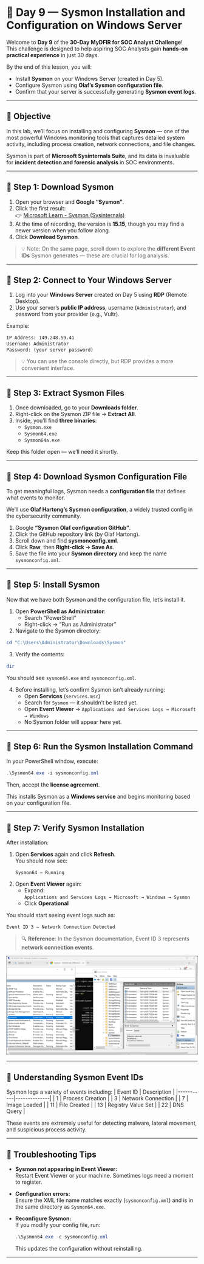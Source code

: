 # 🧠 Day 9 — Sysmon Installation and Configuration on Windows Server

Welcome to **Day 9** of the **30-Day MyDFIR for SOC Analyst Challenge**!  
This challenge is designed to help aspiring SOC Analysts gain **hands-on practical experience** in just 30 days.

By the end of this lesson, you will:
- Install **Sysmon** on your Windows Server (created in Day 5).  
- Configure Sysmon using **Olaf’s Sysmon configuration file**.  
- Confirm that your server is successfully generating **Sysmon event logs**.

---

## 🚀 Objective

In this lab, we’ll focus on installing and configuring **Sysmon** — one of the most powerful Windows monitoring tools that captures detailed system activity, including process creation, network connections, and file changes.

Sysmon is part of **Microsoft Sysinternals Suite**, and its data is invaluable for **incident detection and forensic analysis** in SOC environments.

---

## 🧩 Step 1: Download Sysmon

1. Open your browser and **Google “Sysmon”**.  
2. Click the first result:  
   👉 [Microsoft Learn - Sysmon (Sysinternals)](https://learn.microsoft.com/en-us/sysinternals/downloads/sysmon)  
3. At the time of recording, the version is **15.15**, though you may find a newer version when you follow along.  
4. Click **Download Sysmon**.

> 💡 Note: On the same page, scroll down to explore the **different Event IDs** Sysmon generates — these are crucial for log analysis.

---

## 🧩 Step 2: Connect to Your Windows Server

1. Log into your **Windows Server** created on Day 5 using **RDP** (Remote Desktop).  
2. Use your server’s **public IP address**, username (`Administrator`), and password from your provider (e.g., Vultr).  

Example:
```
IP Address: 149.248.59.41
Username: Administrator
Password: (your server password)
```
> 💡 You can use the console directly, but RDP provides a more convenient interface.

---

## 🧩 Step 3: Extract Sysmon Files

1. Once downloaded, go to your **Downloads folder**.  
2. Right-click on the Sysmon ZIP file → **Extract All**.  
3. Inside, you’ll find **three binaries**:
   - `Sysmon.exe`
   - `Sysmon64.exe`
   - `Sysmon64a.exe`

Keep this folder open — we’ll need it shortly.

---

## 🧩 Step 4: Download Sysmon Configuration File

To get meaningful logs, Sysmon needs a **configuration file** that defines what events to monitor.

We’ll use **Olaf Hartong’s Sysmon configuration**, a widely trusted config in the cybersecurity community.

1. Google **“Sysmon Olaf configuration GitHub”**.  
2. Click the GitHub repository link (by Olaf Hartong).  
3. Scroll down and find **sysmonconfig.xml**.  
4. Click **Raw**, then **Right-click → Save As**.  
5. Save the file into your **Sysmon directory** and keep the name `sysmonconfig.xml`.

---

## 🧩 Step 5: Install Sysmon

Now that we have both Sysmon and the configuration file, let’s install it.

1. Open **PowerShell as Administrator**:
   - Search “PowerShell”
   - Right-click → “Run as Administrator”
2. Navigate to the Sysmon directory:
```powershell
cd "C:\Users\Administrator\Downloads\Sysmon"
```
3. Verify the contents:
```powershell
dir
```
You should see `sysmon64.exe` and `sysmonconfig.xml`.

4. Before installing, let’s confirm Sysmon isn’t already running:
   - Open **Services** (`services.msc`)
   - Search for `Sysmon` — it shouldn’t be listed yet.
   - Open **Event Viewer** → `Applications and Services Logs → Microsoft → Windows`
   - No Sysmon folder will appear here yet.

---

## 🧩 Step 6: Run the Sysmon Installation Command

In your PowerShell window, execute:
```powershell
.\Sysmon64.exe -i sysmonconfig.xml
```
Then, accept the **license agreement**.

This installs Sysmon as a **Windows service** and begins monitoring based on your configuration file.

---

## 🧩 Step 7: Verify Sysmon Installation

After installation:
1. Open **Services** again and click **Refresh**.  
   You should now see:
   ```
   Sysmon64 — Running
   ```
2. Open **Event Viewer** again:
   - Expand:  
     `Applications and Services Logs → Microsoft → Windows → Sysmon`
   - Click **Operational**

You should start seeing event logs such as:
```
Event ID 3 — Network Connection Detected
```

> 🔍 **Reference**: In the Sysmon documentation, Event ID 3 represents **network connection events**.

![sysmon](../images/9-sysmon.png)

---

## 🧠 Understanding Sysmon Event IDs

Sysmon logs a variety of events including:
| Event ID | Description |
|-----------|--------------|
| 1 | Process Creation |
| 3 | Network Connection |
| 7 | Image Loaded |
| 11 | File Created |
| 13 | Registry Value Set |
| 22 | DNS Query |

These events are extremely useful for detecting malware, lateral movement, and suspicious process activity.

---

## 🧰 Troubleshooting Tips

- **Sysmon not appearing in Event Viewer:**  
  Restart Event Viewer or your machine. Sometimes logs need a moment to register.  

- **Configuration errors:**  
  Ensure the XML file name matches exactly (`sysmonconfig.xml`) and is in the same directory as `Sysmon64.exe`.

- **Reconfigure Sysmon:**  
  If you modify your config file, run:  
  ```powershell
  .\Sysmon64.exe -c sysmonconfig.xml
  ```
  This updates the configuration without reinstalling.

---
